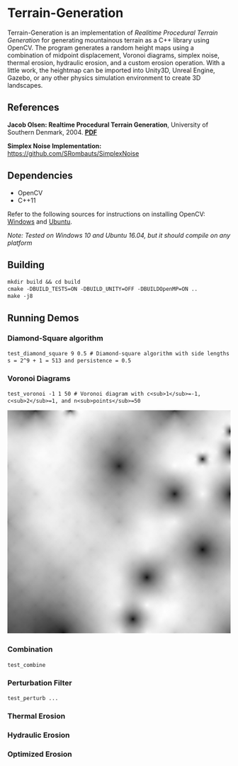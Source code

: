 # Terrain-Generation
Terrain-Generation is an implementation of *Realitime Procedural Terrain Generation* for generating mountainous terrain as a C++ library using OpenCV. The program generates a random height maps using a combination of midpoint displacement, Voronoi diagrams, simplex noise, thermal erosion, hydraulic erosion, and a custom erosion operation. With a little work, the heightmap can be imported into Unity3D, Unreal Engine, Gazebo, or any other physics simulation environment to create 3D landscapes.

## References
**Jacob Olsen: Realtime Procedural Terrain Generation**, University of Southern Denmark, 2004. **[PDF](http://web.mit.edu/cesium/Public/terrain.pdf)**

**Simplex Noise Implementation:** https://github.com/SRombauts/SimplexNoise

## Dependencies
* OpenCV
* C++11

Refer to the following sources for instructions on installing OpenCV: [Windows](https://www.learnopencv.com/install-opencv3-on-windows/) and [Ubuntu](https://www.learnopencv.com/install-opencv3-on-ubuntu/).

*Note: Tested on Windows 10 and Ubuntu 16.04, but it should compile on any platform*

## Building
    mkdir build && cd build
    cmake -DBUILD_TESTS=ON -DBUILD_UNITY=OFF -DBUILDOpenMP=ON ..
    make -j8

## Running Demos

### Diamond-Square algorithm
    test_diamond_square 9 0.5 # Diamond-square algorithm with side lengths s = 2^9 + 1 = 513 and persistence = 0.5

### Voronoi Diagrams
    test_voronoi -1 1 50 # Voronoi diagram with c<sub>1</sub>=-1, c<sub>2</sub>=1, and n<sub>points</sub>=50

![example-image](examples/513x513.png)

### Combination
    test_combine

### Perturbation Filter
    test_perturb ... 


### Thermal Erosion


### Hydraulic Erosion


### Optimized Erosion
